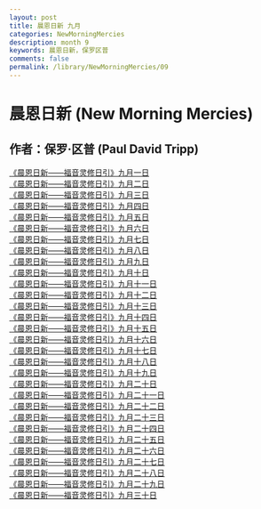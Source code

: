 ```yaml
---
layout: post
title: 晨恩日新 九月
categories: NewMorningMercies
description: month 9
keywords: 晨恩日新，保罗区普
comments: false
permalink: /library/NewMorningMercies/09
---
```


# 晨恩日新 (New Morning Mercies)

## 作者：保罗·区普 (Paul David Tripp)

[《晨恩日新——福音灵修日引》九月一日](/library/NewMorningMercies/0901)<br>
[《晨恩日新——福音灵修日引》九月二日](/library/NewMorningMercies/0902)<br>
[《晨恩日新——福音灵修日引》九月三日](/library/NewMorningMercies/0903)<br>
[《晨恩日新——福音灵修日引》九月四日](/library/NewMorningMercies/0904)<br>
[《晨恩日新——福音灵修日引》九月五日](/library/NewMorningMercies/0905)<br>
[《晨恩日新——福音灵修日引》九月六日](/library/NewMorningMercies/0906)<br>
[《晨恩日新——福音灵修日引》九月七日](/library/NewMorningMercies/0907)<br>
[《晨恩日新——福音灵修日引》九月八日](/library/NewMorningMercies/0908)<br>
[《晨恩日新——福音灵修日引》九月九日](/library/NewMorningMercies/0909)<br>
[《晨恩日新——福音灵修日引》九月十日](/library/NewMorningMercies/0910)<br>
[《晨恩日新——福音灵修日引》九月十一日](/library/NewMorningMercies/0911)<br>
[《晨恩日新——福音灵修日引》九月十二日](/library/NewMorningMercies/0912)<br>
[《晨恩日新——福音灵修日引》九月十三日](/library/NewMorningMercies/0913)<br>
[《晨恩日新——福音灵修日引》九月十四日](/library/NewMorningMercies/0914)<br>
[《晨恩日新——福音灵修日引》九月十五日](/library/NewMorningMercies/0915)<br>
[《晨恩日新——福音灵修日引》九月十六日](/library/NewMorningMercies/0916)<br>
[《晨恩日新——福音灵修日引》九月十七日](/library/NewMorningMercies/0917)<br>
[《晨恩日新——福音灵修日引》九月十八日](/library/NewMorningMercies/0918)<br>
[《晨恩日新——福音灵修日引》九月十九日](/library/NewMorningMercies/0919)<br>
[《晨恩日新——福音灵修日引》九月二十日](/library/NewMorningMercies/0920)<br>
[《晨恩日新——福音灵修日引》九月二十一日](/library/NewMorningMercies/0921)<br>
[《晨恩日新——福音灵修日引》九月二十二日](/library/NewMorningMercies/0922)<br>
[《晨恩日新——福音灵修日引》九月二十三日](/library/NewMorningMercies/0923)<br>
[《晨恩日新——福音灵修日引》九月二十四日](/library/NewMorningMercies/0924)<br>
[《晨恩日新——福音灵修日引》九月二十五日](/library/NewMorningMercies/0925)<br>
[《晨恩日新——福音灵修日引》九月二十六日](/library/NewMorningMercies/0926)<br>
[《晨恩日新——福音灵修日引》九月二十七日](/library/NewMorningMercies/0927)<br>
[《晨恩日新——福音灵修日引》九月二十八日](/library/NewMorningMercies/0928)<br>
[《晨恩日新——福音灵修日引》九月二十九日](/library/NewMorningMercies/0929)<br>
[《晨恩日新——福音灵修日引》九月三十日](/library/NewMorningMercies/0930)<br>